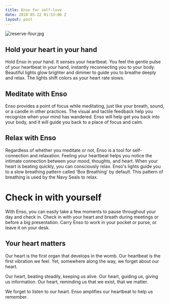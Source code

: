 ```yaml
---
title: Enso for self-love
date: 2018-05-22 01:53:00 Z
layout: post
---
```




![reserve-four.jpg](/uploads/reserve-four.jpg)

## Hold your heart in your hand

Hold Enso in your hand. It senses your heartbeat. You feel the gentle pulse of your heartbeat in your hand, instantly reconnecting you to your body. Beautiful lights glow brighter and dimmer to guide you to breathe deeply and relax. The lights shift colors as your heart rate slows.

## Meditate with Enso 

Enso provides a point of focus while meditating, just like your breath, sound, or a candle in other practices. The visual and tactile feedback help you recognize when your mind has wandered. Enso will help get you back into your body, and it will guide you back to a place of focus and calm. 

## Relax with Enso

Regardless of whether you meditate or not, Enso is a tool for self-connection and relaxation. Feeling your heartbeat helps you notice the intimate connection between your mood, thoughts, and heart. When your heart is beating quickly, you can consciously relax. Enso's lights guide you to a slow breathing pattern called 'Box Breathing' by default. This pattern of breathing is used by the Navy Seals to relax. 

# Check in with yourself

With Enso, you can easily take a few moments to pause throughout your day and check in. Check in with your heart and breath during meetings or before a big presentation. Carry Enso to work in your pocket or purse, or leave it on your desk. 

## Your heart matters 

Our heart is the first organ that develops in the womb. Our heartbeat is the first vibration we feel. Yet, somewhere along the way, we forget about our heart. 

Our heart, beating steadily, keeping us alive. Our heart, guiding us, giving us information. Our heart, reminding us that we exist, that we matter.

We forget to listen to our heart. Enso amplifies our heartbeat to help us remember. 

